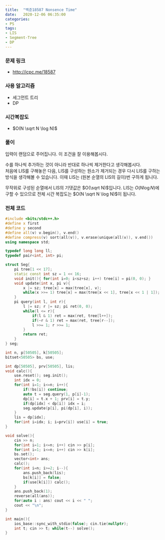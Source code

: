 ```yaml
---
title:  "백준18587 Nonsence Time"
date:   2020-12-06 06:35:00
categories:
- PS
tags:
- LIS
- Segment-Tree
- DP
---
```


### 문제 링크
* http://icpc.me/18587

### 사용 알고리즘
* 세그먼트 트리
* DP

### 시간복잡도
* $O(N \sqrt N \log N)$

### 풀이
입력이 랜덤으로 주어집니다. 이 조건을 잘 이용해봅시다.

수를 하나씩 추가하는 것이 아니라 반대로 하나씩 제거한다고 생각해봅시다.<br>
처음에 LIS를 구해놓은 다음, LIS를 구성하는 원소가 제거되는 경우 다시 LIS를 구하는 방식을 생각해볼 수 있습니다. 이때 LIS는 (원본 순열의 LIS의 길이)번 구하게 됩니다.

무작위로 구성된 순열에서 LIS의 기댓값은 $O(\sqrt N)$입니다. LIS는 $O(N \log N)$에 구할 수 있으므로 전체 시간 복잡도는 $O(N \sqrt N \log N)$이 됩니다.

### 전체 코드
```cpp
#include <bits/stdc++.h>
#define x first
#define y second
#define all(v) v.begin(), v.end()
#define compress(v) sort(all(v)), v.erase(unique(all(v)), v.end())
using namespace std;

typedef long long ll;
typedef pair<int, int> pi;

struct Seg{
    pi tree[1 << 17];
    static const int sz = 1 << 16;
    void init(){ for(int i=0; i<sz+sz; i++) tree[i] = pi(0, 0); }
    void update(int x, pi v){
        x |= sz; tree[x] = max(tree[x], v);
        while(x >>= 1) tree[x] = max(tree[x << 1], tree[x << 1 | 1]);
    }
    pi query(int l, int r){
        l |= sz; r |= sz; pi ret(0, 0);
        while(l <= r){
            if(l & 1) ret = max(ret, tree[l++]);
            if(~r & 1) ret = max(ret, tree[r--]);
            l >>= 1; r >>= 1;
        }
        return ret;
    }
} seg;

int n, p[50505], k[50505];
bitset<50505> bs, use;

int dp[50505], prv[50505], lis;
void calc(){
    use.reset(); seg.init();
    int idx = 0;
    for(int i=1; i<=n; i++){
        if(!bs[i]) continue;
        auto t = seg.query(1, p[i]-1);
        dp[i] = t.x + 1; prv[i] = t.y;
        if(dp[idx] < dp[i]) idx = i;
        seg.update(p[i], pi(dp[i], i));
    }
    lis = dp[idx];
    for(int i=idx; i; i=prv[i]) use[i] = true;
}

void solve(){
    cin >> n;
    for(int i=1; i<=n; i++) cin >> p[i];
    for(int i=1; i<=n; i++) cin >> k[i];
    bs.set();
    vector<int> ans;
    calc();
    for(int i=n; i>=2; i--){
        ans.push_back(lis);
        bs[k[i]] = false;
        if(use[k[i]]) calc();
    }
    ans.push_back(1);
    reverse(all(ans));
    for(auto i : ans) cout << i << " ";
    cout << "\n";
}

int main(){
    ios_base::sync_with_stdio(false); cin.tie(nullptr);
    int t; cin >> t; while(t--) solve();
}
```
